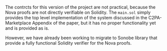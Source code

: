 The contrcts for this version of the project are not practical, because the Nova proofs are not directly verifiable on Solidity. 
The `main.sol` simply provides the top level implementation of the system discussed in the C2PA-Marketplace Appendix of the paper, but it has no proper functionality yet and is provided as is.

However, we have already been working to migrate to Sonobe library that provide a fully functional Solidity verifier for the Nova proofs.
